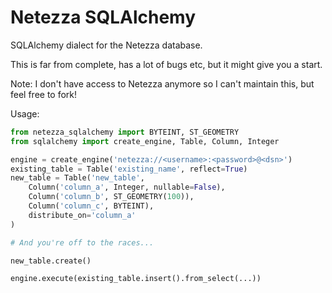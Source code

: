 Netezza SQLAlchemy
==================

SQLAlchemy dialect for the Netezza database.

This is far from complete, has a lot of bugs etc, but it might give you a start.

Note: I don't have access to Netezza anymore so I can't maintain this, but feel free to fork!

Usage:

```python
from netezza_sqlalchemy import BYTEINT, ST_GEOMETRY
from sqlalchemy import create_engine, Table, Column, Integer

engine = create_engine('netezza://<username>:<password>@<dsn>')
existing_table = Table('existing_name', reflect=True)
new_table = Table('new_table',
    Column('column_a', Integer, nullable=False),
    Column('column_b', ST_GEOMETRY(100)),
    Column('column_c', BYTEINT),
    distribute_on='column_a'
)

# And you're off to the races...

new_table.create()

engine.execute(existing_table.insert().from_select(...))

```
